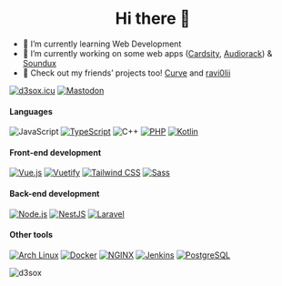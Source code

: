 <h1 align="center">Hi there 👋</h1>

- 🌱 I’m currently learning Web Development
- 🔭 I’m currently working on some web apps ([Cardsity](https://github.com/Cardsity), [Audiorack](https://github.com/Audiorack)) & [Soundux](https://github.com/Soundux/Soundux)
- 💬 Check out my friends’ projects too! [Curve](https://github.com/Curve) and [ravi0lii](https://github.com/ravi0lii)


[![d3sox.icu](https://img.shields.io/badge/d3sox.icu-4285F4?logo=google-chrome&style=for-the-badge&logoColor=fff)](https://d3sox.icu/)
[![Mastodon](https://img.shields.io/badge/Mastodon-3088D4?logo=mastodon&style=for-the-badge&logoColor=fff)](https://autisten.club/@d3sox)

#### Languages
![JavaScript](https://img.shields.io/badge/JavaScript-C2AD07?style=for-the-badge&logo=javascript&logoColor=fff)
[![TypeScript](https://img.shields.io/badge/TypeScript-007ACC?style=for-the-badge&logo=typescript&logoColor=fff)](https://www.typescriptlang.org/)
![C++](https://img.shields.io/badge/C%2B%2B-5C2D91?style=for-the-badge&logo=c%2B%2B&logoColor=fff)
[![PHP](https://img.shields.io/badge/PHP-777BB4?style=for-the-badge&logo=php&logoColor=fff)](https://www.php.net/)
[![Kotlin](https://img.shields.io/badge/Kotlin-0095D5?style=for-the-badge&logo=kotlin&logoColor=fff)](https://kotlinlang.org/)

#### Front-end development
[![Vue.js](https://img.shields.io/badge/Vue.js-4FC08D?style=for-the-badge&logo=vue.js&logoColor=fff)](https://vuejs.org/)
[![Vuetify](https://img.shields.io/badge/Vuetify-1867C0?style=for-the-badge&logo=vuetify&logoColor=fff)](https://vuetifyjs.com/)
[![Tailwind CSS](https://img.shields.io/badge/Tailwind%20CSS-38B2AC?style=for-the-badge&logo=tailwind-css&logoColor=fff)](https://tailwindcss.com/)
[![Sass](https://img.shields.io/badge/Sass-CC6699?style=for-the-badge&logo=sass&logoColor=fff)](https://sass-lang.com/)

#### Back-end development
[![Node.js](https://img.shields.io/badge/node.js-339933?style=for-the-badge&logo=node.js&logoColor=fff)](https://nodejs.org/)
[![NestJS](https://img.shields.io/badge/NestJS-E0234E?style=for-the-badge&logo=nestjs&logoColor=fff)](https://nestjs.com/)
[![Laravel](https://img.shields.io/badge/Laravel-FF2D20?style=for-the-badge&logo=laravel&logoColor=fff)](https://laravel.com/)

#### Other tools
[![Arch Linux](https://img.shields.io/badge/Arch%20Linux-1793D1?style=for-the-badge&logo=arch%20linux&logoColor=fff)](https://www.archlinux.org/)
[![Docker](https://img.shields.io/badge/Docker-2496ED?style=for-the-badge&logo=docker&logoColor=fff)](https://www.docker.com/)
[![NGINX](https://img.shields.io/badge/NGINX-269539?style=for-the-badge&logo=nginx&logoColor=fff)](https://www.nginx.com/)
[![Jenkins](https://img.shields.io/badge/Jenkins-D24939?style=for-the-badge&logo=jenkins&logoColor=fff)](https://www.jenkins.io/)
[![PostgreSQL](https://img.shields.io/badge/PostgreSQL-336791?style=for-the-badge&logo=postgresql&logoColor=fff)](https://www.postgresql.org/)

<p>
  <img align="left" src="https://github-readme-stats.vercel.app/api?username=D3SOX&show_icons=true&hide_border=true&title_color=fff&bg_color=161b22&text_color=c9d1d9&icon_color=0366d6" alt="d3sox" />
</p>
